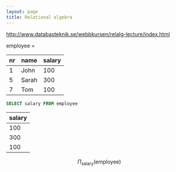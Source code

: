 ```yaml
---
layout: page
title: Relational algebra
---
```


<http://www.databasteknik.se/webbkursen/relalg-lecture/index.html>



employee = 


<table>
<thead>
  <tr>
    <th>nr</th>
    <th>name</th>
    <th>salary</th>
  </tr>
</thead>
<tbody>
  <tr>
    <td>1</td>
    <td>John</td>
    <td>100</td>
  </tr>
  <tr>
    <td>5</td>
    <td>Sarah</td>
    <td>300</td>
  </tr>
  <tr>
    <td>7</td>
    <td>Tom</td>
    <td>100</td>
  </tr>
</tbody>
</table>

```sql
SELECT salary FROM employee
```

<table>
<thead>
  <tr>
    <th>salary</th>
  </tr>
</thead>
<tbody>
  <tr>
    <td>100</td>
  </tr>
  <tr>
    <td>300</td>
  </tr>
  <tr>
    <td>100</td>
  </tr>
</tbody>
</table>

$$\Pi_{\mathrm{salary}}(\mathrm{employee})$$

